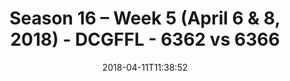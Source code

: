 ---
title: Season 16 – Week 5 (April 6 & 8, 2018) - DCGFFL - 6362 vs 6366
teams_score:
- team: 6362
  score: 26
- team: 6366
  score: 37
mvp: Manuel Montes De Oca, James Rowe
game-ball: Sean Bartel, Sean Bender
season: 16
week: 5
date: '2018-04-11T11:38:52'
pageid: season-16-week-5-april-6-8-2018-6362-vs-6366
---